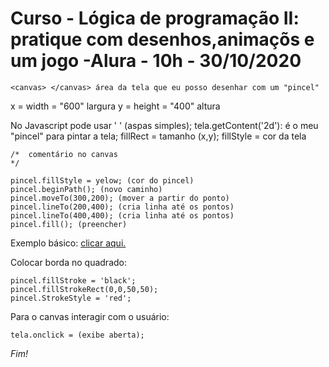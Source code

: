 
# Curso - Lógica de programação II: pratique com desenhos,animaçõs e um jogo -Alura - 10h - 30/10/2020
  

    <canvas> </canvas> área da tela que eu posso desenhar com um "pincel"
   
   x = width = "600" largura
   y = height = "400" altura
   
No Javascript pode usar ' ' (aspas simples);
tela.getContent('2d'): é o meu "pincel" para pintar a tela;
fillRect = tamanho (x,y);
fillStyle = cor da tela

    /*  comentário no canvas
    */
    
    pincel.fillStyle = yelow; (cor do pincel)
    pincel.beginPath(); (novo caminho)
    pincel.moveTo(300,200); (mover a partir do ponto)
    pincel.lineTo(200,400); (cria linha até os pontos)
    pincel.lineTo(400,400); (cria linha até os pontos)
    pincel.fill(); (preencher)

Exemplo básico: [clicar aqui.](https://developer.mozilla.org/pt-BR/docs/Web/API/Canvas_API)

Colocar borda no quadrado:

    pincel.fillStroke = 'black';
    pincel.fillStrokeRect(0,0,50,50);
    pincel.StrokeStyle = 'red';

Para o canvas interagir com o usuário:

    tela.onclick = (exibe aberta);
   *Fim!*
